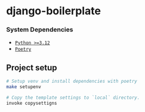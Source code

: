# django-boilerplate

### System Dependencies

- [`Python >=3.12`](https://www.python.org/downloads)
- [`Poetry`](https://python-poetry.org/docs/)

## Project setup

```bash
# Setup venv and install dependencies with poetry
make setupenv
```

```bash
# Copy the template settings to `local` directory.
invoke copysettigns
```
